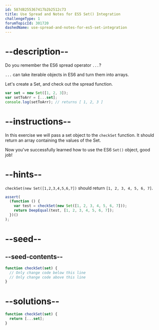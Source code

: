 ```yaml
---
id: 587d8255367417b2b2512c73
title: Use Spread and Notes for ES5 Set() Integration
challengeType: 1
forumTopicId: 301720
dashedName: use-spread-and-notes-for-es5-set-integration
---
```


# --description--

Do you remember the ES6 spread operator `...`?

`...` can take iterable objects in ES6 and turn them into arrays.

Let's create a Set, and check out the spread function.

```js
var set = new Set([1, 2, 3]);
var setToArr = [...set];
console.log(setToArr); // returns [ 1, 2, 3 ]
```

# --instructions--

In this exercise we will pass a set object to the `checkSet` function. It should return an array containing the values of the Set.

Now you've successfully learned how to use the ES6 `Set()` object, good job!

# --hints--

`checkSet(new Set([1,2,3,4,5,6,7])` should return `[1, 2, 3, 4, 5, 6, 7]`.

```js
assert(
  (function () {
    var test = checkSet(new Set([1, 2, 3, 4, 5, 6, 7]));
    return DeepEqual(test, [1, 2, 3, 4, 5, 6, 7]);
  })()
);
```

# --seed--

## --seed-contents--

```js
function checkSet(set) {
  // Only change code below this line
  // Only change code above this line
}
```

# --solutions--

```js
function checkSet(set) {
  return [...set];
}
```
